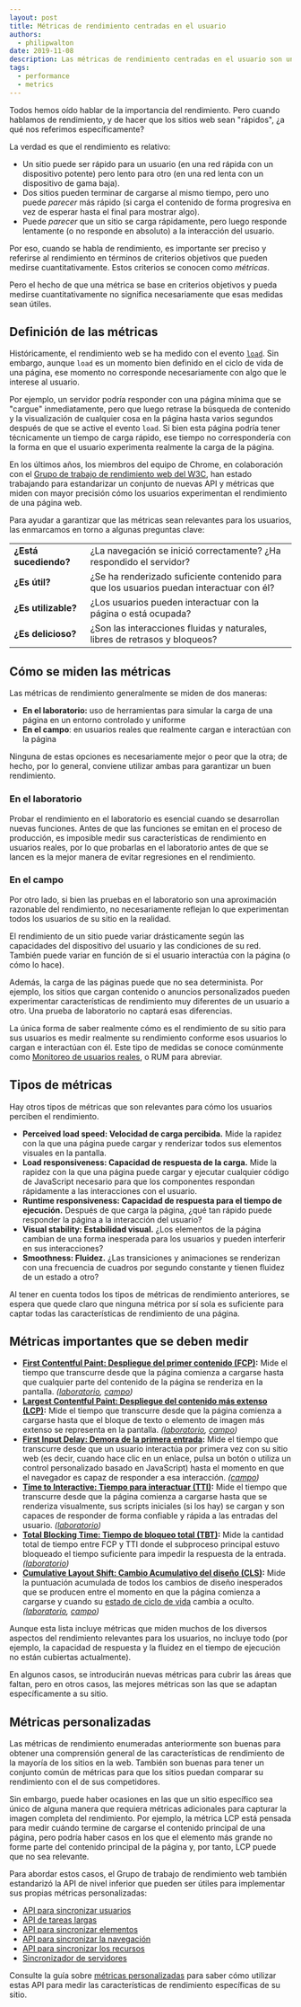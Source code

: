 ```yaml
---
layout: post
title: Métricas de rendimiento centradas en el usuario
authors:
  - philipwalton
date: 2019-11-08
description: Las métricas de rendimiento centradas en el usuario son una herramienta fundamental para comprender y mejorar la experiencia de su sitio web de forma que beneficie a los usuarios reales.
tags:
  - performance
  - metrics
---
```


Todos hemos oído hablar de la importancia del rendimiento. Pero cuando hablamos de rendimiento, y de hacer que los sitios web sean "rápidos", ¿a qué nos referimos específicamente?

La verdad es que el rendimiento es relativo:

- Un sitio puede ser rápido para un usuario (en una red rápida con un dispositivo potente) pero lento para otro (en una red lenta con un dispositivo de gama baja).
- Dos sitios pueden terminar de cargarse al mismo tiempo, pero uno puede *parecer* más rápido (si carga el contenido de forma progresiva en vez de esperar hasta el final para mostrar algo).
- Puede *parecer* que un sitio se carga rápidamente, pero luego responde lentamente (o no responde en absoluto) a la interacción del usuario.

Por eso, cuando se habla de rendimiento, es importante ser preciso y referirse al rendimiento en términos de criterios objetivos que pueden medirse cuantitativamente. Estos criterios se conocen como *métricas*.

Pero el hecho de que una métrica se base en criterios objetivos y pueda medirse cuantitativamente no significa necesariamente que esas medidas sean útiles.

## Definición de las métricas

Históricamente, el rendimiento web se ha medido con el evento <code>[load](https://developer.mozilla.org/en-US/docs/Web/API/Window/load_event)</code>. Sin embargo, aunque <code>load</code> es un momento bien definido en el ciclo de vida de una página, ese momento no corresponde necesariamente con algo que le interese al usuario.

Por ejemplo, un servidor podría responder con una página mínima que se "cargue" inmediatamente, pero que luego retrase la búsqueda de contenido y la visualización de cualquier cosa en la página hasta varios segundos después de que se active el evento `load`. Si bien esta página podría tener técnicamente un tiempo de carga rápido, ese tiempo no correspondería con la forma en que el usuario experimenta realmente la carga de la página.

En los últimos años, los miembros del equipo de Chrome, en colaboración con el [Grupo de trabajo de rendimiento web del W3C](https://www.w3.org/webperf/), han estado trabajando para estandarizar un conjunto de nuevas API y métricas que miden con mayor precisión cómo los usuarios experimentan el rendimiento de una página web.

Para ayudar a garantizar que las métricas sean relevantes para los usuarios, las enmarcamos en torno a algunas preguntas clave:

<table id="questions">
  <tr>
    <td><strong>¿Está sucediendo?</strong></td>
    <td>¿La navegación se inició correctamente? ¿Ha respondido el servidor?</td>
  </tr>
  <tr>
    <td><strong>¿Es útil?</strong></td>
    <td>¿Se ha renderizado suficiente contenido para que los usuarios puedan interactuar con él?</td>
  </tr>
  <tr>
    <td><strong>¿Es utilizable?</strong></td>
    <td>¿Los usuarios pueden interactuar con la página o está ocupada?</td>
  </tr>
  <tr>
    <td><strong>¿Es delicioso?</strong></td>
    <td>¿Son las interacciones fluidas y naturales, libres de retrasos y bloqueos?</td>
  </tr>
</table>

## Cómo se miden las métricas

Las métricas de rendimiento generalmente se miden de dos maneras:

- **En el laboratorio:** uso de herramientas para simular la carga de una página en un entorno controlado y uniforme
- **En el campo**: en usuarios reales que realmente cargan e interactúan con la página

Ninguna de estas opciones es necesariamente mejor o peor que la otra; de hecho, por lo general, conviene utilizar ambas para garantizar un buen rendimiento.

### En el laboratorio

Probar el rendimiento en el laboratorio es esencial cuando se desarrollan nuevas funciones. Antes de que las funciones se emitan en el proceso de producción, es imposible medir sus características de rendimiento en usuarios reales, por lo que probarlas en el laboratorio antes de que se lancen es la mejor manera de evitar regresiones en el rendimiento.

### En el campo

Por otro lado, si bien las pruebas en el laboratorio son una aproximación razonable del rendimiento, no necesariamente reflejan lo que experimentan todos los usuarios de su sitio en la realidad.

El rendimiento de un sitio puede variar drásticamente según las capacidades del dispositivo del usuario y las condiciones de su red. También puede variar en función de si el usuario interactúa con la página (o cómo lo hace).

Además, la carga de las páginas puede que no sea determinista. Por ejemplo, los sitios que cargan contenido o anuncios personalizados pueden experimentar características de rendimiento muy diferentes de un usuario a otro. Una prueba de laboratorio no captará esas diferencias.

La única forma de saber realmente cómo es el rendimiento de su sitio para sus usuarios es medir realmente su rendimiento conforme esos usuarios lo cargan e interactúan con él. Este tipo de medidas se conoce comúnmente como [Monitoreo de usuarios reales](https://en.wikipedia.org/wiki/Real_user_monitoring), o RUM para abreviar.

## Tipos de métricas

Hay otros tipos de métricas que son relevantes para cómo los usuarios perciben el rendimiento.

- **Perceived load speed: Velocidad de carga percibida.** Mide la rapidez con la que una página puede cargar y renderizar todos sus elementos visuales en la pantalla.
- **Load responsiveness: Capacidad de respuesta de la carga.** Mide la rapidez con la que una página puede cargar y ejecutar cualquier código de JavaScript necesario para que los componentes respondan rápidamente a las interacciones con el usuario.
- **Runtime responsiveness: Capacidad de respuesta para el tiempo de ejecución.** Después de que carga la página, ¿qué tan rápido puede responder la página a la interacción del usuario?
- **Visual stability: Estabilidad visual.** ¿Los elementos de la página cambian de una forma inesperada para los usuarios y pueden interferir en sus interacciones?
- **Smoothness: Fluidez.** ¿Las transiciones y animaciones se renderizan con una frecuencia de cuadros por segundo constante y tienen fluidez de un estado a otro?

Al tener en cuenta todos los tipos de métricas de rendimiento anteriores, se espera que quede claro que ninguna métrica por sí sola es suficiente para captar todas las características de rendimiento de una página.

## Métricas importantes que se deben medir

- **[First Contentful Paint: Despliegue del primer contenido (FCP)](/fcp/):** Mide el tiempo que transcurre desde que la página comienza a cargarse hasta que cualquier parte del contenido de la página se renderiza en la pantalla. *([laboratorio](#in-the-lab), [campo](#in-the-field))*
- **[Largest Contentful Paint: Despliegue del contenido más extenso (LCP)](/lcp/):** Mide el tiempo que transcurre desde que la página comienza a cargarse hasta que el bloque de texto o elemento de imagen más extenso se representa en la pantalla. *([laboratorio](#in-the-lab), [campo](#in-the-field))*
- **[First Input Delay: Demora de la primera entrada](/fid/):** Mide el tiempo que transcurre desde que un usuario interactúa por primera vez con su sitio web (es decir, cuando hace clic en un enlace, pulsa un botón o utiliza un control personalizado basado en JavaScript) hasta el momento en que el navegador es capaz de responder a esa interacción. *([campo](#in-the-field))*
- **[Time to Interactive: Tiempo para interactuar  (TTI)](/tti/):** Mide el tiempo que transcurre desde que la página comienza a cargarse hasta que se renderiza visualmente, sus scripts iniciales (si los hay) se cargan y son capaces de responder de forma confiable y rápida a las entradas del usuario. *([laboratorio](#in-the-lab))*
- **[Total Blocking Time: Tiempo de bloqueo total (TBT)](/tbt/):** Mide la cantidad total de tiempo entre FCP y TTI donde el subproceso principal estuvo bloqueado el tiempo suficiente para impedir la respuesta de la entrada. *([laboratorio](#in-the-lab))*
- **[Cumulative Layout Shift: Cambio Acumulativo del diseño (CLS)](/cls/):** Mide la puntuación acumulada de todos los cambios de diseño inesperados que se producen entre el momento en que la página comienza a cargarse y cuando su [estado de ciclo de vida](https://developers.google.com/web/updates/2018/07/page-lifecycle-api) cambia a oculto. *([laboratorio](#in-the-lab), [campo](#in-the-field))*

Aunque esta lista incluye métricas que miden muchos de los diversos aspectos del rendimiento relevantes para los usuarios, no incluye todo (por ejemplo, la capacidad de respuesta y la fluidez en el tiempo de ejecución no están cubiertas actualmente).

En algunos casos, se introducirán nuevas métricas para cubrir las áreas que faltan, pero en otros casos, las mejores métricas son las que se adaptan específicamente a su sitio.

## Métricas personalizadas

Las métricas de rendimiento enumeradas anteriormente son buenas para obtener una comprensión general de las características de rendimiento de la mayoría de los sitios en la web. También son buenas para tener un conjunto común de métricas para que los sitios puedan comparar su rendimiento con el de sus competidores.

Sin embargo, puede haber ocasiones en las que un sitio específico sea único de alguna manera que requiera métricas adicionales para capturar la imagen completa del rendimiento. Por ejemplo, la métrica LCP está pensada para medir cuándo termine de cargarse el contenido principal de una página, pero podría haber casos en los que el elemento más grande no forme parte del contenido principal de la página y, por tanto, LCP puede que no sea relevante.

Para abordar estos casos, el Grupo de trabajo de rendimiento web también estandarizó la API de nivel inferior que pueden ser útiles para implementar sus propias métricas personalizadas:

- [API para sincronizar usuarios](https://w3c.github.io/user-timing/)
- [API de tareas largas](https://w3c.github.io/longtasks/)
- [API para sincronizar elementos](https://wicg.github.io/element-timing/)
- [API para sincronizar la navegación](https://w3c.github.io/navigation-timing/)
- [API para sincronizar los recursos](https://w3c.github.io/resource-timing/)
- [Sincronizador de servidores](https://w3c.github.io/server-timing/)

Consulte la guía sobre [métricas personalizadas](/custom-metrics/) para saber cómo utilizar estas API para medir las características de rendimiento específicas de su sitio.
